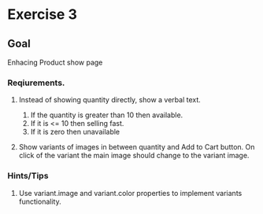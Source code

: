 # Exercise 3

## Goal
Enhacing Product show page

### Reqiurements.
1. Instead of showing quantity directly, show a verbal text.
   1. If the quantity is greater than 10 then available.
   2. If it is <= 10 then selling fast.
   3. If it is zero then unavailable

2. Show variants of images in between quantity and Add to Cart button. On click of the variant the main image should change to the variant image.


### Hints/Tips
1. Use variant.image and variant.color properties to implement variants functionality.
